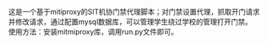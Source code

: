 这是一个基于mitiproxy的SIT机协门禁代理脚本；对门禁设置代理，抓取开门请求并修改请求，通过配置mysql数据库，可以管理学生绕过学校的管理打开门禁。
使用方法：安装mitmiproxy库，调用run.py文件即可。
